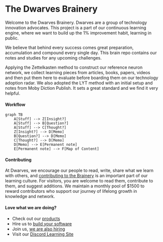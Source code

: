 # The Dwarves Brainery

Welcome to the Dwarves Brainery. Dwarves are a group of technology innovation advocates. This project is a part of our continuous learning engine, where we want to build up the 1% improvement habit, learning in public.

We believe that behind every success comes great preparation, accumulation and compound every single day. This brain repo contains our notes and studies for any upcoming challenges.

Applying the Zettelkasten method to construct our reference neuron network, we collect learning pieces from articles, books, papers, videos and then put them here to evaluate before boarding them on our technology adoption radar. We also adopted the LYT method with an initial setup and notes from Moby Diction Publish. It sets a great standard and we find it very helpful.

#### Workflow

```mermaid
graph TB
	A[Stuff] --> Z[Insight?]
	A[Stuff] --> B[Question?]
	A[Stuff] --> C[Thought?]
	Z[Insight?] --> D[Memo]
	B[Question?] --> D[Memo]
	C[Thought?] --> D[Memo]
	D[Memo] --> E[Permanent note]
	E[Permanent note] --> F[Map of Content]
```

#### Contributing

At Dwarves, we encourage our people to read, write, share what we learn with others, and [contributing to the Brainery](./CONTRIBUTING.md) is an important part of our learning culture. For visitors, you are welcome to read them, contribute to them, and suggest additions. We maintain a monthly pool of $1500 to reward contributors who support our journey of lifelong growth in knowledge and network.

#### Love what we are doing?

- Check out our [products](https://superbits.co)
- Hire us to [build your software](https://d.foundation)
- Join us, [we are also hiring](https://github.com/dwarvesf/WeAreHiring)
- Visit our [Discord Learning Site](https://discord.gg/dzNBpNTVEZ)
